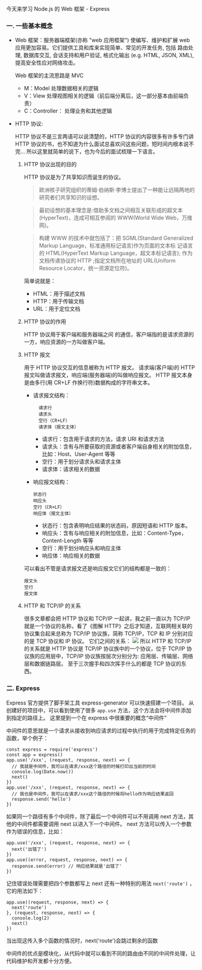 今天来学习 Node.js 的 Web 框架 - Express

### 一. 一些基本概念

- Web 框架：服务器端框架(亦称 "web 应用框架") 使编写、维护和扩展 web 应用更加容易。它们提供工具和库来实现简单、常见的开发任务, 包括 路由处理, 数据库交互, 会话支持和用户验证, 格式化输出 (e.g. HTML, JSON, XML), 提高安全性应对网络攻击。

  Web 框架的主流思路是 MVC

  - M：Model 处理数据相关的逻辑
  - V：View 处理视图相关的逻辑（前后端分离后，这一部分基本由前端负责）
  - C：Controller： 处理业务和其他逻辑

- HTTP 协议:

  HTTP 协议不是三言两语可以说清楚的，HTTP 协议的内容很多有许多专门讲 HTTP 协议的书，也不知道为什么面试总喜欢问这些问题，短时间内根本说不完...
  所以这里就简单的说下，也为今后的面试梳理一下语言。

  1. HTTP 协议出现的目的

     HTTP 协议是为了共享知识而诞生的协议。

     > 欧洲核子研究组织的蒂姆·伯纳斯·李博士提出了一种能让远隔两地的研究者们共享知识的设想。

     > 最初设想的基本理念是:借助多文档之间相互关联形成的超文本 (HyperText)，连成可相互参阅的 WWW(World Wide Web，万维 网)。

     > 构建 WWW 的技术中就包括了：把 SGML(Standard Generalized Markup Language，标准通用标记语言)作为页面的文本标 记语言的 HTML(HyperText Markup Language，超文本标记语言); 作为文档传递协议的 HTTP ;指定文档所在地址的 URL(Uniform Resource Locator，统一资源定位符)。

      简单说就是：

      - HTML：用于描述文档
      - HTTP：用于传输文档
      - URL：用于定位文档

  2. HTTP 协议的作用

     HTTP 协议用于客户端和服务器端之间 的通信，客户端指的是请求资源的一方，响应资源的一方叫做客户端。

  3. HTTP 报文

     用于 HTTP 协议交互的信息被称为 HTTP 报文。
     请求端(客户端)的 HTTP 报文叫做请求报文，响应端(服务器端)的叫做响应报文。
     HTTP 报文本身是由多行(用 CR+LF 作换行符)数据构成的字符串文本。

     - 请求报文结构：

        ```
          请求行
          请求头
          空行（CR+LF）
          请求体（报文主体）
        ```

       - 请求行：包含用于请求的方法，请求 URI 和请求方法
       - 请求头：含有与所要获取的资源或者客户端自身相关的附加信息，比如：Host、User-Agent 等等
       - 空行：用于划分请求头和请求主体
       - 请求体：请求相关的数据
     - 响应报文结构：

        ```
        状态行
        响应头
        空行（CR+LF）
        响应体（报文主体）
        ```

       - 状态行：包含表明响应结果的状态码，原因短语和 HTTP 版本。
       - 响应头：含有与响应相关的附加信息，比如：Content-Type，Content-Length 等等
       - 空行：用于划分响应头和响应主体
       - 响应体：响应相关的数据

      可以看出不管是请求报文还是响应报文它们的结构都是一致的：

        ```
        报文头
        空行
        报文体
        ```

  4. HTTP 和 TCP/IP 的关系

      很多文章都会把 HTTP 协议和 TCP/IP 一起讲，我之前一直以为 TCP/IP 就是一个协议的名称，看了《图解 HTTP》之后才知道，互联网相关联的协议集合起来总称为 TCP/IP 协议族，简称 TCP/IP，TCP 和 IP 分别对应的是 TCP 协议和 IP 协议。
   它们之间的关系：
   ![](/madao.github.io/database/images/articles/node/express1/image.png)
   所以 HTTP 和 TCP/IP 的关系就是 HTTP 协议是 TCP/IP 协议族中的一个协议，位于 TCP/IP 协议族的应用层中，TCP/IP 协议族按层次分别分为: 应用层、传输层、网络层和数据链路层。
   至于三次握手和四次挥手什么的都是 TCP 协议的东西。

### 二. Express

Express 官方提供了脚手架工具 express-generator 可以快速搭建一个项目。
从创建好的项目中，可以看到使用了很多 `app.use` 方法，这个方法会将中间件添加到指定的路径上。
这里提到一个在 express 中很重要的概念“中间件”

中间件的意思就是一个请求从接收到响应请求的过程中执行的用于完成特定任务的函数，举个例子：

```
const express = require('express')
const app = express()
app.use('/xxx', (request, response, next) => {
  // 我就是中间件，我可以在请求/xxx这个路径的时候打印出当前的时间
  console.log(Date.now())
  next()
})
app.use('/xxx', (request, response, next) => {
  // 我也是中间件，我可以在请求/xxx这个路径的时候将hello作为响应结果返回
  response.send('hello')
})
```

如果同一个路径有多个中间件，除了最后一个中间件可以不用调用 next 方法，其他的中间件都需要调用 next 以进入下一个中间件。
next 方法可以传入一个参数作为错误的信息，比如：

```
app.use('/xxx', (request, response, next) => {
  next('出错了')
})
app.use((error, request, response, next) => {
  response.send(error) // 响应结果就是'出错了'
})
```

记住错误处理需要把四个参数都写上
next 还有一种特别的用法 `next('route')` ，它的用法如下：

```
app.use((request, response, next) => {
  next('route')
}, (request, response, next) => {
  console.log(2)
  next()
})
```

当出现这传入多个函数的情况时，next('route')会跳过剩余的函数

中间件的优点是模块化，从代码中就可以看到不同的路由由不同的中间件处理，让代码维护和开发都十分方便。
